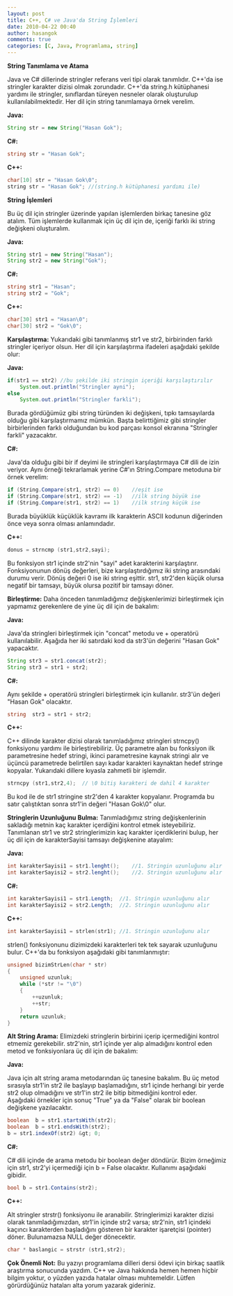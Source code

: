 ```yaml
---
layout: post
title: C++, C# ve Java'da String İşlemleri
date: 2010-04-22 00:40
author: hasangok
comments: true
categories: [C, Java, Programlama, string]
---
```

**String Tanımlama ve Atama**

Java ve C# dillerinde stringler referans veri tipi olarak tanımlıdır. C++'da ise stringler karakter dizisi olmak zorundadır. C++'da string.h kütüphanesi yardımı ile stringler, sınıflardan türeyen nesneler olarak oluşturulup kullanılabilmektedir. Her dil için string tanımlamaya örnek verelim.

**Java:**
```java
String str = new String("Hasan Gok");
```
**C#:**
```csharp
string str = "Hasan Gok";
```
**C++:**
```cpp
char[10] str = "Hasan Gok\0";
string str = "Hasan Gok"; //(string.h kütüphanesi yardımı ile)
```
**String İşlemleri**

Bu üç dil için stringler üzerinde yapılan işlemlerden birkaç tanesine göz atalım. Tüm işlemlerde kullanmak için üç dil için de, içeriği farklı iki string değişkeni oluşturalım.

**Java:**
```java
String str1 = new String("Hasan");
String str2 = new String("Gok");
```
**C#:**
```csharp
string str1 = "Hasan";
string str2 = "Gok";
```
**C++:**
```cpp
char[30] str1 = "Hasan\0";
char[30] str2 = "Gok\0";
```
**Karşılaştırma:** Yukarıdaki gibi tanımlanmış str1 ve str2, birbirinden farklı stringler içeriyor olsun. Her dil için karşılaştırma ifadeleri aşağıdaki şekilde olur:

**Java:**
```java
if(str1 == str2) //bu şekilde iki stringin içeriği karşılaştırılır
	System.out.println("Stringler ayni");
else
	System.out.println("Stringler farkli");
```
Burada gördüğümüz gibi string türünden iki değişkeni, tıpkı tamsayılarda olduğu gibi karşılaştırmamız mümkün. Başta belirttiğimiz gibi stringler birbirlerinden farklı olduğundan bu kod parçası konsol ekranına "Stringler farkli" yazacaktır.

**C#:**

Java'da olduğu gibi bir if deyimi ile stringleri karşılaştırmaya C# dili de izin veriyor. Aynı örneği tekrarlamak yerine C#'ın String.Compare metoduna bir örnek verelim:
```csharp
if (String.Compare(str1, str2) == 0)	//eşit ise
if (String.Compare(str1, str2) == -1)	//ilk string büyük ise
if (String.Compare(str1, str2) == 1)	//ilk string küçük ise
```
Burada büyüklük küçüklük kavramı ilk karakterin ASCII kodunun diğerinden önce veya sonra olması anlamındadır.

**C++:**
```cpp
donus = strncmp (str1,str2,sayi);
```
Bu fonksiyon str1 içinde str2'nin "sayi" adet karakterini karşılaştırır. Fonksiyonunun dönüş değerleri, bize karşılaştırdığımız iki string arasındaki durumu verir. Dönüş değeri 0 ise iki string eşittir. str1, str2'den küçük olursa negatif bir tamsayı, büyük olursa pozitif bir tamsayı döner.

**Birleştirme:** Daha önceden tanımladığımız değişkenlerimizi birleştirmek için yapmamız gerekenlere de yine üç dil için de bakalım:

**Java:**

Java'da stringleri birleştirmek için "concat" metodu ve  + operatörü kullanılabilir. Aşağıda her iki satırdaki kod da str3'ün değerini "Hasan Gok" yapacaktır.
```java
String str3 = str1.concat(str2);
String str3 = str1 + str2;
```
**C#:**

Aynı şekilde + operatörü stringleri birleştirmek için kullanılır. str3'ün değeri "Hasan Gok" olacaktır.
```csharp
string  str3 = str1 + str2;
```
**C++:**

C++ dilinde karakter dizisi olarak tanımladığımız stringleri strncpy() fonksiyonu yardımı ile birleştirebiliriz. Üç parametre alan bu fonksiyon ilk parametresine hedef stringi, ikinci parametresine kaynak stringi alır ve üçüncü parametrede belirtilen sayı kadar karakteri kaynaktan hedef stringe kopyalar. Yukarıdaki dillere kıyasla zahmetli bir işlemdir.
```cpp
strncpy (str1,str2,4);	// \0 bitiş karakteri de dahil 4 karakter
```
Bu kod ile de str1 stringine str2'den 4 karakter kopyalanır. Programda bu satır çalıştıktan sonra str1'in değeri "Hasan Gok\0" olur.

**Stringlerin Uzunluğunu Bulma:** Tanımladığımız string değişkenlerinin sakladığı metnin kaç karakter içerdiğini kontrol etmek isteyebiliriz. Tanımlanan str1 ve str2 stringlerimizin kaç karakter içerdiklerini bulup, her üç dil için de karakterSayisi tamsayı değişkenine atayalım:

**Java:**
```java
int karakterSayisi1 = str1.lenght();	//1. Stringin uzunluğunu alır
int karakterSayisi2 = str2.lenght();	//2. Stringin uzunluğunu alır
```
**C#:**
```csharp
int karakterSayisi1 = str1.Length;	//1. Stringin uzunluğunu alır
int karakterSayisi2 = str2.Length;	//2. Stringin uzunluğunu alır
```
**C++:**
```cpp
int karakterSayisi1 = strlen(str1);	//1. Stringin uzunluğunu alır
```
strlen() fonksiyonunu dizimizdeki karakterleri tek tek sayarak uzunluğunu bulur. C++'da bu fonksiyon aşağıdaki gibi tanımlanmıştır:
```cpp
unsigned bizimStrLen(char * str)
{
	unsigned uzunluk;
	while (*str != "\0")
	{
		++uzunluk;
		++str;
	}
	return uzunluk;
}
```
**Alt String Arama:** Elimizdeki stringlerin birbirini içerip içermediğini kontrol etmemiz gerekebilir. str2'nin, str1 içinde yer alıp almadığını kontrol eden metod ve fonksiyonlara üç dil için de bakalım:

**Java:**

Java için alt string arama metodarından üç tanesine bakalım. Bu üç metod sırasıyla str1'in str2 ile başlayıp başlamadığını, str1 içinde herhangi bir yerde str2 olup olmadığını ve str1'in str2 ile bitip bitmediğini kontrol eder. Aşağıdaki örnekler için sonuç "True" ya da "False" olarak bir boolean değişkene yazılacaktır.
```java
boolean  b = str1.startsWith(str2);
boolean  b = str1.endsWith(str2);
b = str1.indexOf(str2) &gt; 0;
```
**C#:**

C# dili içinde de arama metodu bir boolean değer döndürür. Bizim örneğimiz için str1, str2'yi içermediği için b = False olacaktır. Kullanımı aşağıdaki gibidir.
```csharp
bool b = str1.Contains(str2);
```
**C++:**

Alt stringler strstr() fonksiyonu ile aranabilir. Stringlerimizi karakter dizisi olarak tanımladığımızdan, str1'in içinde str2 varsa; str2'nin, str1 içindeki kaçıncı karakterden başladığını gösteren bir karakter işaretçisi (pointer) döner. Bulunamazsa NULL değer dönecektir.
```cpp
char * baslangic = strstr (str1,str2);
```
**Çok Önemli Not:** Bu yazıyı programlama dilleri dersi ödevi için birkaç saatlik araştırma sonucunda yazdım. C++ ve Java hakkında hemen hemen hiçbir bilgim yoktur, o yüzden yazıda hatalar olması muhtemeldir. Lütfen görürdüğünüz hataları alta yorum yazarak gideriniz.
